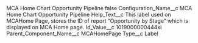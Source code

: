 <?xml version="1.0" encoding="UTF-8"?>
<CustomMetadata xmlns="http://soap.sforce.com/2006/04/metadata" xmlns:xsi="http://www.w3.org/2001/XMLSchema-instance" xmlns:xsd="http://www.w3.org/2001/XMLSchema">
    <label>MCA Home Chart Opportunity Pipeline</label>
    <protected>false</protected>
    <values>
        <field>Configuration_Name__c</field>
        <value xsi:type="xsd:string">MCA Home Chart Opportunity Pipeline</value>
    </values>
    <values>
        <field>Help_Text__c</field>
        <value xsi:type="xsd:string">This label used on MCAHome Page, stores the ID of report “Opportunity by Stage” which is displayed on MCA Home page.</value>
    </values>
    <values>
        <field>Id_Value__c</field>
        <value xsi:type="xsd:string">1019000000444xi</value>
    </values>
    <values>
        <field>Parent_Component_Name__c</field>
        <value xsi:type="xsd:string">MCAHomePage</value>
    </values>
    <values>
        <field>Type__c</field>
        <value xsi:type="xsd:string">Label</value>
    </values>
</CustomMetadata>
